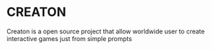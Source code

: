 # CREATON
Creaton is a open source project that allow worldwide user to create interactive games just from simple prompts
